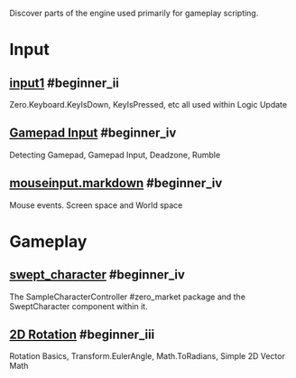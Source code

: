 Discover parts of the engine used primarily for gameplay scripting.

 # Input
 ## [input1](https://github.com/zeroengineteam/ZeroDocs/blob/master/zero_editor_documentation/Tutorials/gameplay/input1.markdown) #beginner_ii
Zero.Keyboard.KeyIsDown, KeyIsPressed, etc all used within Logic Update

 ## [Gamepad Input](https://github.com/zeroengineteam/ZeroDocs/blob/master/zero_editor_documentation/tutorials/gameplay/Gamepad.markdown) #beginner_iv 
Detecting Gamepad, Gamepad Input, Deadzone, Rumble

 ## [mouseinput.markdown](https://github.com/zeroengineteam/ZeroDocs/blob/master/zero_editor_documentation/tutorials/gameplay/mouseinput.markdown) #beginner_iv 
Mouse events. Screen space and World space

 #  Gameplay
 ##  [swept_character](https://github.com/zeroengineteam/ZeroDocs/blob/master/zero_editor_documentation/tutorials/gameplay/swept_character.markdown) #beginner_iv 
The SampleCharacterController #zero_market package and the SweptCharacter component within it.

 ## [2D Rotation](https://github.com/zeroengineteam/ZeroDocs/blob/master/zero_editor_documentation/tutorials/gameplay/2d_rotation.markdown) #beginner_iii 
Rotation Basics, Transform.EulerAngle, Math.ToRadians, Simple 2D Vector Math 

 